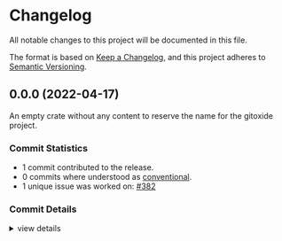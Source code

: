 # Changelog

All notable changes to this project will be documented in this file.

The format is based on [Keep a Changelog](https://keepachangelog.com/en/1.0.0/),
and this project adheres to [Semantic Versioning](https://semver.org/spec/v2.0.0.html).

## 0.0.0 (2022-04-17)

An empty crate without any content to reserve the name for the gitoxide project.

### Commit Statistics

<csr-read-only-do-not-edit/>

 - 1 commit contributed to the release.
 - 0 commits where understood as [conventional](https://www.conventionalcommits.org).
 - 1 unique issue was worked on: [#382](https://github.com/Byron/gitoxide/issues/382)

### Commit Details

<csr-read-only-do-not-edit/>

<details><summary>view details</summary>

 * **[#382](https://github.com/Byron/gitoxide/issues/382)**
    - add dummy crates for gix-rebase and git-lfs ([`94c8122`](https://github.com/Byron/gitoxide/commit/94c81226e2713c869462241429df608e04c4418d))
</details>

